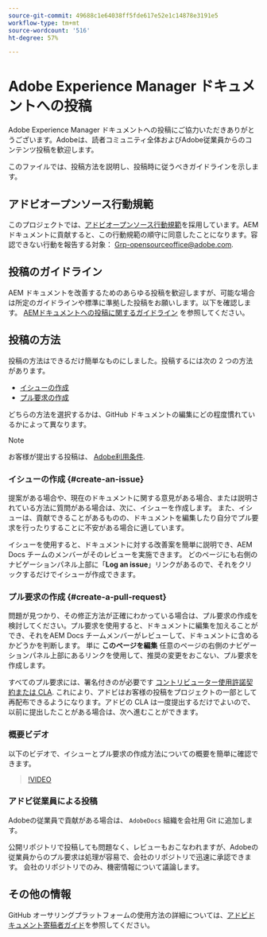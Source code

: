 ```yaml
---
source-git-commit: 49688c1e64038ff5fde617e52e1c14878e3191e5
workflow-type: tm+mt
source-wordcount: '516'
ht-degree: 57%

---
```

# Adobe Experience Manager ドキュメントへの投稿

Adobe Experience Manager ドキュメントへの投稿にご協力いただきありがとうございます。Adobeは、読者コミュニティ全体およびAdobe従業員からのコンテンツ投稿を歓迎します。

このファイルでは、投稿方法を説明し、投稿時に従うべきガイドラインを示します。

## アドビオープンソース行動規範

このプロジェクトでは、[アドビオープンソース行動規範](code-of-conduct.md)を採用しています。AEM ドキュメントに貢献すると、この行動規範の順守に同意したことになります。容認できない行動を報告する対象： [Grp-opensourceoffice@adobe.com](mailto:Grp-opensourceoffice@adobe.com).

## 投稿のガイドライン

AEM ドキュメントを改善するためのあらゆる投稿を歓迎しますが、可能な場合は所定のガイドラインや標準に準拠した投稿をお願いします。以下を確認します。 [AEMドキュメントへの投稿に関するガイドライン](guidelines.md) を参照してください。

## 投稿の方法

投稿の方法はできるだけ簡単なものにしました。投稿するには次の 2 つの方法があります。

* [イシューの作成](#create-an-issue)
* [プル要求の作成](#create-a-pull-request)

どちらの方法を選択するかは、GitHub ドキュメントの編集にどの程度慣れているかによって異なります。

>[!NOTE]
>
>お客様が提出する投稿は、 [Adobe利用条件](https://www.adobe.com/jp/legal/terms.html).

### イシューの作成 {#create-an-issue}

提案がある場合や、現在のドキュメントに関する意見がある場合、または説明されている方法に質問がある場合は、次に、イシューを作成します。 また、イシューは、貢献できることがあるものの、ドキュメントを編集したり自分でプル要求を行ったりすることに不安がある場合に適しています。

イシューを使用すると、ドキュメントに対する改善案を簡単に説明でき、AEM Docs チームのメンバーがそのレビューを実施できます。 どのページにも右側のナビゲーションパネル上部に「**Log an issue**」リンクがあるので、それをクリックするだけでイシューが作成できます。

### プル要求の作成 {#create-a-pull-request}

問題が見つかり、その修正方法が正確にわかっている場合は、プル要求の作成を検討してください。プル要求を使用すると、ドキュメントに編集を加えることができ、それをAEM Docs チームメンバーがレビューして、ドキュメントに含めるかどうかを判断します。 単に **このページを編集** 任意のページの右側のナビゲーションパネル上部にあるリンクを使用して、推奨の変更をおこない、プル要求を作成します。

すべてのプル要求には、署名付きのが必要です [コントリビューター使用許諾契約または CLA](https://opensource.adobe.com/cla.html). これにより、アドビはお客様の投稿をプロジェクトの一部として再配布できるようになります。アドビの CLA は一度提出するだけでよいので、以前に提出したことがある場合は、次へ進むことができます。

### 概要ビデオ

以下のビデオで、イシューとプル要求の作成方法についての概要を簡単に確認できます。

>[!VIDEO](https://video.tv.adobe.com/v/27069)

### アドビ従業員による投稿

Adobeの従業員で貢献がある場合は、 `AdobeDocs` 組織を会社用 Git に追加します。

公開リポジトリで投稿しても問題なく、レビューもおこなわれますが、Adobeの従業員からのプル要求は処理が容易で、会社のリポジトリで迅速に承認できます。 会社のリポジトリでのみ、機密情報について議論します。

## その他の情報

GitHub オーサリングプラットフォームの使用方法の詳細については、[アドビドキュメント寄稿者ガイド](https://experienceleague.adobe.com/docs/contributor/contributor-guide/introduction.html?lang=ja)を参照してください。
